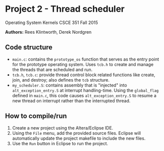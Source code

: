 Project 2 - Thread scheduler
=====
Operating System Kernels CSCE 351 Fall 2015

**Authors:** Rees Klintworth, Derek Nordgren

## Code structure

- `main.c`: contains the `prototype_os` function that serves as the entry point
  for the prototype operating system. Uses `tcb.h` to create and manage the
  threads that are scheduled and run.
- `tcb.h`, `tcb.c`: provide thread control block related functions like create,
  join, and destroy; also defines the `tcb` structure.
- `my_scheduler.S`: contains assembly that is "injected" into `alt_exception_entry.S` at
  interrupt handling-time. Using the `global_flag` defined in `main.c`, this code
  causes `alt_exception_entry.S` to resume a new thread on interrupt rather than
  the interrupted thread.

## How to compile/run

1. Create a new project using the Altera/Eclipse IDE.
1. Using the `File` menu, add the provided source files. Eclipse will automatically
   update the project makefile to include the new files.
1. Use the `Run` button in Eclipse to run the project.
